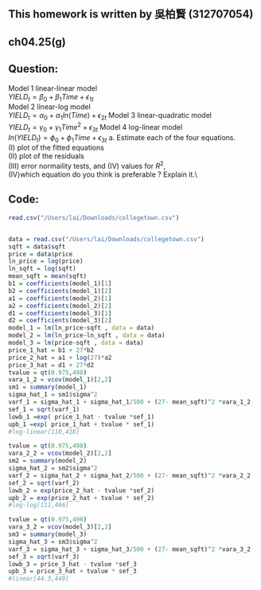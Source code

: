 ## This homework is written by 吳柏賢 (312707054)

## ch04.25(g)

## Question:


Model 1 linear-linear model\
$YIELD_t =\beta_0 +\beta_1 Time+\epsilon_{1t}$\
Model 2 linear-log model\
$YIELD_t =\alpha_0 +\alpha_1ln(Time)+\epsilon_{2t}$
Model 3 linear-quadratic model\
$YIELD_t = \gamma_0 + \gamma_1 Time^2 + \epsilon_{3t}$
Model 4 log-linear model\
$ln(YIELD_t) = \phi_0 + \phi_1 Time + \epsilon_{3t}$
a. Estimate each of the four equations.\
(I) plot of the fitted equations \
(II) plot of the residuals \
(III) error normaility tests, and (IV) values for $R^2$, \
(IV)which equation do you think is preferable ? Explain it.\



## Code:


```r
read.csv("/Users/lai/Downloads/collegetown.csv")
```

```

```

```r
data = read.csv("/Users/lai/Downloads/collegetown.csv")
sqft = data$sqft
price = data$price
ln_price = log(price)
ln_sqft = log(sqft)
mean_sqft = mean(sqft)
b1 = coefficients(model_1)[1]
b2 = coefficients(model_1)[2]
a1 = coefficients(model_2)[1]
a2 = coefficients(model_2)[2]
d1 = coefficients(model_3)[1]
d2 = coefficients(model_3)[2]
model_1 = lm(ln_price~sqft , data = data)
model_2 = lm(ln_price~ln_sqft , data = data)
model_3 = lm(price~sqft , data = data)
price_1_hat = b1 + 27*b2
price_2_hat = a1 + log(27)*a2
price_3_hat = d1 + 27*d2
tvalue = qt(0.975,498)
vara_1_2 = vcov(model_1)[2,2]
sm1 = summary(model_1)
sigma_hat_1 = sm1$sigma^2 
varf_1 = sigma_hat_1 + sigma_hat_1/500 + (27- mean_sqft)^2 *vara_1_2 
sef_1 = sqrt(varf_1)
lowb_1 =exp( price_1_hat - tvalue *sef_1)
upb_1 =exp( price_1_hat + tvalue * sef_1)
#log-linear[110,418]

tvalue = qt(0.975,498)
vara_2_2 = vcov(model_2)[2,2]
sm2 = summary(model_2)
sigma_hat_2 = sm2$sigma^2 
varf_2 = sigma_hat_2 + sigma_hat_2/500 + (27- mean_sqft)^2 *vara_2_2 
sef_2 = sqrt(varf_2)
lowb_2 = exp(price_2_hat - tvalue *sef_2)
upb_2 = exp(price_2_hat + tvalue * sef_2)
#log-log[111,466]

tvalue = qt(0.975,498)
vara_3_2 = vcov(model_3)[2,2]
sm3 = summary(model_3)
sigma_hat_3 = sm3$sigma^2
varf_3 = sigma_hat_3 + sigma_hat_3/500 + (27- mean_sqft)^2 *vara_3_2
sef_3 = sqrt(varf_3)
lowb_3 = price_3_hat - tvalue *sef_3
upb_3 = price_3_hat + tvalue * sef_3
#linear[44.3,449]
```

